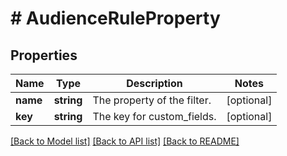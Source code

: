# # AudienceRuleProperty

## Properties

Name | Type | Description | Notes
------------ | ------------- | ------------- | -------------
**name** | **string** | The property of the filter. | [optional]
**key** | **string** | The key for custom_fields. | [optional]

[[Back to Model list]](../../README.md#models) [[Back to API list]](../../README.md#endpoints) [[Back to README]](../../README.md)
